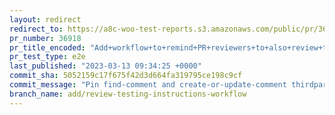 ```yaml
---
layout: redirect
redirect_to: https://a8c-woo-test-reports.s3.amazonaws.com/public/pr/36918/e2e/index.html
pr_number: 36918
pr_title_encoded: "Add+workflow+to+remind+PR+reviewers+to+also+review+the+testing+instructions."
pr_test_type: e2e
last_published: "2023-03-13 09:34:25 +0000"
commit_sha: 5052159c17f675f42d3d664fa319795ce198c9cf
commit_message: "Pin find-comment and create-or-update-comment thirdparty GitHub Actio…"
branch_name: add/review-testing-instructions-workflow
---
```

